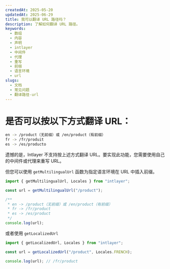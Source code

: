 ```yaml
---
createdAt: 2025-05-20
updatedAt: 2025-06-29
title: 我可以翻译 URL 路径吗？
description: 了解如何翻译 URL 路径。
keywords:
  - 数组
  - 内容
  - 声明
  - intlayer
  - 中间件
  - 代理
  - 重写
  - 前缀
  - 语言环境
  - url
slugs:
  - 文档
  - 常见问题
  - 翻译路径-url
---
```


# 是否可以按以下方式翻译 URL：

```bash
en -> /product（无前缀）或 /en/product（有前缀）
fr -> /fr/produit
es -> /es/producto
```

遗憾的是，Intlayer 不支持按上述方式翻译 URL。要实现此功能，您需要使用自己的中间件或代理来重写 URL。

但您可以使用 `getMultilingualUrl` 函数为指定语言环境在 URL 中插入前缀。

```ts
import { getMultilingualUrl, Locales } from "intlayer";

const url = getMultilingualUrl("/product");

/**
 * en -> /product（无前缀）或 /en/product（有前缀）
 * fr -> /fr/product
 * es -> /es/product
 */
console.log(url);
```

或者使用 `getLocalizedUrl`

```ts
import { getLocalizedUrl, Locales } from "intlayer";

const url = getLocalizedUrl("/product", Locales.FRENCH);

console.log(url); // /fr/product
```
